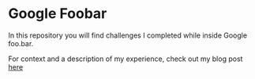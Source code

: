 # Google Foobar 

In this repository you will find challenges I completed while inside Google foo.bar. 

For context and a description of my experience, check out my blog post [here](https://medium.com/atha-data-science/foobar-update-and-adventures-in-optimization-ba162fce9ed2)

